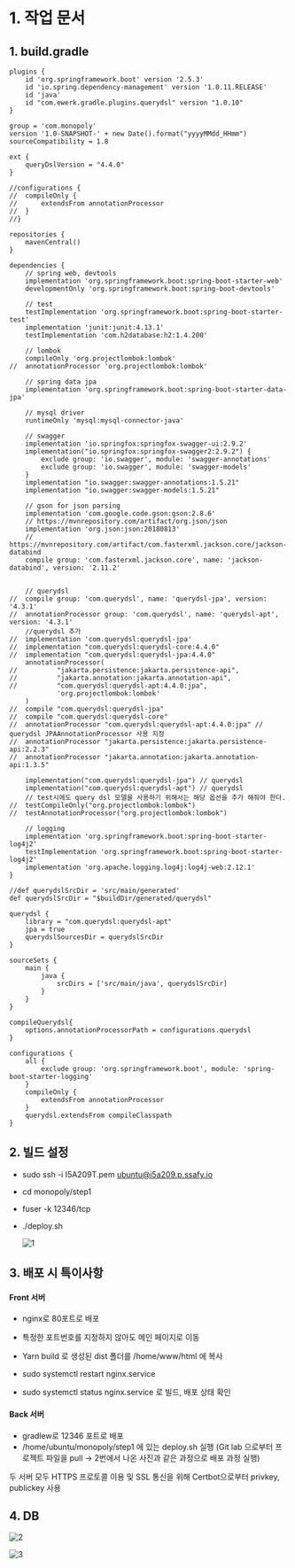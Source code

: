 # 1. 작업 문서

## 1. build.gradle

```
plugins {
	id 'org.springframework.boot' version '2.5.3'
	id 'io.spring.dependency-management' version '1.0.11.RELEASE'
	id 'java'
	id "com.ewerk.gradle.plugins.querydsl" version "1.0.10"
}

group = 'com.monopoly'
version '1.0-SNAPSHOT-' + new Date().format("yyyyMMdd_HHmm")
sourceCompatibility = 1.8

ext {
	queryDslVersion = "4.4.0"
}

//configurations {
//	compileOnly {
//		extendsFrom annotationProcessor
//	}
//}

repositories {
	mavenCentral()
}

dependencies {
	// spring web, devtools
	implementation 'org.springframework.boot:spring-boot-starter-web'
	developmentOnly 'org.springframework.boot:spring-boot-devtools'

	// test
	testImplementation 'org.springframework.boot:spring-boot-starter-test'
    implementation 'junit:junit:4.13.1'
	testImplementation 'com.h2database:h2:1.4.200'

	// lombok
	compileOnly 'org.projectlombok:lombok'
//	annotationProcessor 'org.projectlombok:lombok'

	// spring data jpa
	implementation 'org.springframework.boot:spring-boot-starter-data-jpa'

	// mysql driver
	runtimeOnly 'mysql:mysql-connector-java'

	// swagger
	implementation 'io.springfox:springfox-swagger-ui:2.9.2'
	implementation("io.springfox:springfox-swagger2:2.9.2") {
		exclude group: 'io.swagger', module: 'swagger-annotations'
		exclude group: 'io.swagger', module: 'swagger-models'
	}
	implementation "io.swagger:swagger-annotations:1.5.21"
	implementation "io.swagger:swagger-models:1.5.21"

	// gson for json parsing
	implementation 'com.google.code.gson:gson:2.8.6'
	// https://mvnrepository.com/artifact/org.json/json
	implementation 'org.json:json:20180813'
	// https://mvnrepository.com/artifact/com.fasterxml.jackson.core/jackson-databind
	compile group: 'com.fasterxml.jackson.core', name: 'jackson-databind', version: '2.11.2'


	// querydsl
//	compile group: 'com.querydsl', name: 'querydsl-jpa', version: '4.3.1'
//	annotationProcessor group: 'com.querydsl', name: 'querydsl-apt', version: '4.3.1'
	//querydsl 추가
//	implementation 'com.querydsl:querydsl-jpa'
//	implementation "com.querydsl:querydsl-core:4.4.0"
//	implementation "com.querydsl:querydsl-jpa:4.4.0"
	annotationProcessor(
//			"jakarta.persistence:jakarta.persistence-api",
//			"jakarta.annotation:jakarta.annotation-api",
//			"com.querydsl:querydsl-apt:4.4.0:jpa",
			'org.projectlombok:lombok'
	)
//	compile "com.querydsl:querydsl-jpa"
//	compile "com.querydsl:querydsl-core"
//	annotationProcessor "com.querydsl:querydsl-apt:4.4.0:jpa" // querydsl JPAAnnotationProcessor 사용 지정
//	annotationProcessor "jakarta.persistence:jakarta.persistence-api:2.2.3"
//	annotationProcessor "jakarta.annotation:jakarta.annotation-api:1.3.5"

	implementation("com.querydsl:querydsl-jpa") // querydsl
	implementation("com.querydsl:querydsl-apt") // querydsl
	// test시에도 query dsl 모델을 사용하기 위해서는 해당 옵션을 추가 해줘야 한다.
//	testCompileOnly("org.projectlombok:lombok")
//	testAnnotationProcessor("org.projectlombok:lombok")

	// logging
	implementation 'org.springframework.boot:spring-boot-starter-log4j2'
	testImplementation 'org.springframework.boot:spring-boot-starter-log4j2'
	implementation 'org.apache.logging.log4j:log4j-web:2.12.1'
}

//def querydslSrcDir = 'src/main/generated'
def querydslSrcDir = "$buildDir/generated/querydsl"

querydsl {
	library = "com.querydsl:querydsl-apt"
	jpa = true
	querydslSourcesDir = querydslSrcDir
}

sourceSets {
	main {
		java {
			srcDirs = ['src/main/java', querydslSrcDir]
		}
	}
}

compileQuerydsl{
	options.annotationProcessorPath = configurations.querydsl
}

configurations {
	all {
		exclude group: 'org.springframework.boot', module: 'spring-boot-starter-logging'
	}
	compileOnly {
		extendsFrom annotationProcessor
	}
	querydsl.extendsFrom compileClasspath
}
```



## 2. 빌드 설정

- sudo ssh -i I5A209T.pem ubuntu@i5a209.p.ssafy.io

- cd monopoly/step1

- fuser -k 12346/tcp

- ./deploy.sh

  ![1](/uploads/be087514438ba8daa2d2cd70b6467d59/1.png)



## 3. 배포 시 특이사항


#### Front 서버

- nginx로 80포트로 배포
- 특정한 포트번호를 지정하지 않아도 메인 페이지로 이동

- Yarn build 로 생성된 dist 폴더를 /home/www/html 에 복사
- sudo systemctl restart nginx.service
- sudo systemctl status nginx.service 로 빌드, 배포 상태 확인

#### Back 서버

- gradlew로 12346 포트로 배포
- /home/ubuntu/monopoly/step1 에 있는 deploy.sh 실행 (Git lab 으로부터 프로젝트 파일을 pull -> 2번에서 나온 사진과 같은 과정으로 배포 과정 실행)

두 서버 모두 HTTPS 프로토콜 이용 및 SSL 통신을 위해 Certbot으로부터 privkey, publickey 사용

## 4. DB

![2](/uploads/5497dcbbf637b44017a84cf096e365a7/2.png)

![3](/uploads/24d7c0109b77afee36f840dd1e6c5024/3.png)





